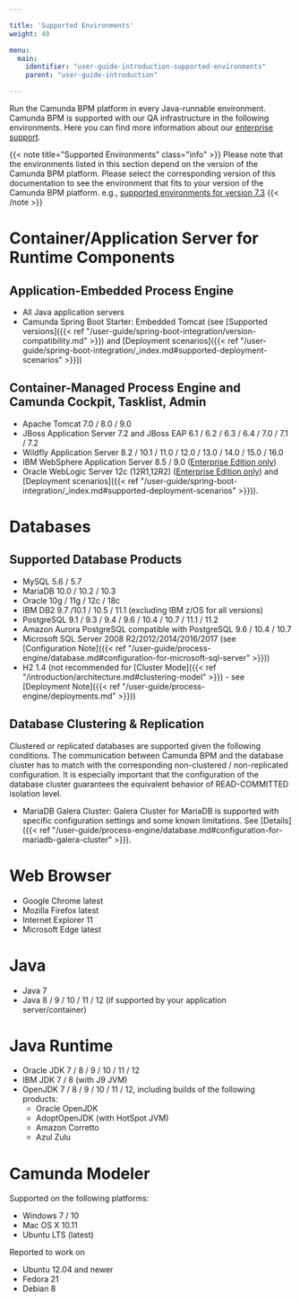 ```yaml
---

title: 'Supported Environments'
weight: 40

menu:
  main:
    identifier: "user-guide-introduction-supported-environments"
    parent: "user-guide-introduction"

---
```



Run the Camunda BPM platform in every Java-runnable environment. Camunda BPM is supported with our QA infrastructure in the following environments. Here you can find more information about our [enterprise support](http://camunda.com/bpm/enterprise/).

{{< note title="Supported Environments" class="info" >}}
  Please note that the environments listed in this section depend on the version of the Camunda BPM platform. Please select the corresponding version of this documentation to see the environment that fits to your version of the Camunda BPM platform. e.g., [supported environments for version 7.3](http://docs.camunda.org/7.3/guides/user-guide/#introduction-supported-environments)
{{< /note >}}


# Container/Application Server for Runtime Components

## Application-Embedded Process Engine

* All Java application servers
* Camunda Spring Boot Starter: Embedded Tomcat (see [Supported versions]({{< ref "/user-guide/spring-boot-integration/version-compatibility.md" >}})
and [Deployment scenarios]({{< ref "/user-guide/spring-boot-integration/_index.md#supported-deployment-scenarios" >}}))

## Container-Managed Process Engine and Camunda Cockpit, Tasklist, Admin

* Apache Tomcat 7.0 / 8.0 / 9.0
* JBoss Application Server 7.2 and JBoss EAP 6.1 / 6.2 / 6.3 / 6.4 / 7.0 / 7.1 / 7.2
* Wildfly Application Server 8.2 / 10.1 / 11.0 / 12.0 / 13.0 / 14.0 / 15.0 / 16.0
* IBM WebSphere Application Server 8.5 / 9.0 ([Enterprise Edition only](http://camunda.com/bpm/enterprise/))
*	Oracle WebLogic Server 12c (12R1,12R2) ([Enterprise Edition only](http://camunda.com/bpm/enterprise/))
and [Deployment scenarios]({{< ref "/user-guide/spring-boot-integration/_index.md#supported-deployment-scenarios" >}})).


# Databases

## Supported Database Products

* MySQL 5.6 / 5.7
* MariaDB 10.0 / 10.2 / 10.3
* Oracle 10g / 11g / 12c / 18c
* IBM DB2 9.7 /10.1 / 10.5 / 11.1 (excluding IBM z/OS for all versions)
* PostgreSQL 9.1 / 9.3 / 9.4 / 9.6 / 10.4 / 10.7 / 11.1 / 11.2
* Amazon Aurora PostgreSQL compatible with PostgreSQL 9.6 / 10.4 / 10.7
* Microsoft SQL Server 2008 R2/2012/2014/2016/2017 (see [Configuration Note]({{< ref "/user-guide/process-engine/database.md#configuration-for-microsoft-sql-server" >}}))
* H2 1.4 (not recommended for [Cluster Mode]({{< ref "/introduction/architecture.md#clustering-model" >}}) - see [Deployment Note]({{< ref "/user-guide/process-engine/deployments.md" >}}))

## Database Clustering & Replication

Clustered or replicated databases are supported given the following conditions. The communication between Camunda BPM and the database cluster has to match with the corresponding non-clustered / non-replicated configuration. It is especially important that the configuration of the database cluster guarantees the equivalent behavior of READ-COMMITTED isolation level.

* MariaDB Galera Cluster: Galera Cluster for MariaDB is supported with specific configuration settings and some known limitations. See [Details]({{< ref "/user-guide/process-engine/database.md#configuration-for-mariadb-galera-cluster" >}}).

# Web Browser

* Google Chrome latest
* Mozilla Firefox latest
* Internet Explorer 11
* Microsoft Edge latest


# Java

* Java 7
* Java 8 / 9 / 10 / 11 / 12 (if supported by your application server/container)


# Java Runtime

* Oracle JDK 7 / 8 / 9 / 10 / 11 / 12
* IBM JDK 7 / 8 (with J9 JVM)
* OpenJDK 7 / 8 / 9 / 10 / 11 / 12, including builds of the following products:
  * Oracle OpenJDK
  * AdoptOpenJDK (with HotSpot JVM)
  * Amazon Corretto
  * Azul Zulu

# Camunda Modeler

Supported on the following platforms:

* Windows 7 / 10
* Mac OS X 10.11
* Ubuntu LTS (latest)

Reported to work on

* Ubuntu 12.04 and newer
* Fedora 21
* Debian 8
